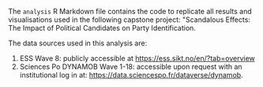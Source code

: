 The `analysis` R Markdown file contains the code to replicate all results and visualisations used in the following capstone project: "Scandalous Effects: The Impact of Political Candidates on Party Identification. 

The data sources used in this analysis are: 
1. ESS Wave 8: publicly accessible at https://ess.sikt.no/en/?tab=overview
2. Sciences Po DYNAMOB Wave 1-18: accessible upon request with an institutional log in at: https://data.sciencespo.fr/dataverse/dynamob. 
